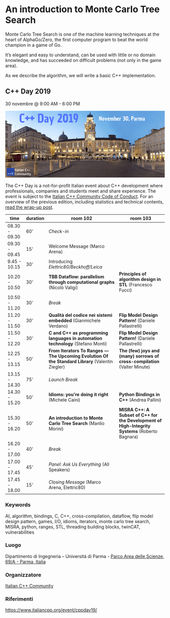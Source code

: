 # An introduction to Monte Carlo Tree Search

Monte Carlo Tree Search is one of the machine learning techniques at the heart of AlphaGo/Zero, the first computer program to beat the world champion in a game of Go.

It’s elegant and easy to understand, can be used with little or no domain knowledge, and has succeeded on difficult problems (not only in the game area).

As we describe the algorithm, we will write a basic C++ implementation.

## C++ Day 2019
30 novembre @ 9:00 AM - 6:00 PM

![C++ Day 2019 - Parma](cppday2019.png)

The C++ Day is a not-for-profit Italian event about C++ development where professionals, companies and students meet and share experience. The event is subject to the [Italian C++ Community Code of Conduct](https://github.com/italiancpp/code-of-conduct). For an overview of the previous edition, including statistics and technical contents, [read the wrap-up post](https://www.italiancpp.org/2018/12/08/cppday18/).

time          | duration |        room 102 | room 103
--------------|----------|-----------------|---------
08.30 - 09.30 |      60' | *Check-in*      |
09.30 - 09.45 |      15' | Welcome Message (Marco Arena) |
9.45 - 10.15  |      30' | Introducing *Elettric80/Beckhoff/Leica* |
10.20 - 10.50 |      30' | **TBB Dataflow: parallelism through computational graphs** (Nicolò Valigi) | **Principles of algorithm design in STL** (Francesco Fucci)
10.50 - 11.20 |      30' | *Break* |
11.20 - 11.50 |      30' | **Qualità del codice nei sistemi embedded** (Gianmichele Verdano) | **Flip Model Design Pattern!** (Daniele Pallastrelli)
11.50 - 12.20 |      30' | **C and C++ as programming languages in automation technology** (Stefano Monti) | **Flip Model Design Pattern!** (Daniele Pallastrelli)
12.25 - 13.15 |      50' | **From Iterators To Ranges — The Upcoming Evolution Of the Standard Library** (Valentin Ziegler) | **The (few) joys and (many) sorrows of cross-compilation** (Valter Minute)
13.15 - 14.30 |      75' | *Launch Break* |
14.30 - 15.20 |      50' | **Idioms: you're doing it right** (Michele Caini) | **Python Bindings in C++** (Andrea Pallini)
15.30 - 16.20 |      50' | **An introduction to Monte Carlo Tree Search** (Manlio Morini) | **MISRA C++: A Subset of C++ for the Development of High-Integrity Systems** (Roberto Bagnara)
16.20 - 17.00 |      40' | *Break*
17.00 - 17.45 |      45' | *Panel: Ask Us Everything* (All Speakers)
17.45 - 18.00 |      15' | *Closing Message* (Marco Arena, Elettric80)

### Keywords

AI, algorithm, bindings, C, C++, cross-compilation, dataflow, flip model design pattern, games, I/O, idioms, iterators, monte carlo tree search, MISRA, python, ranges, STL, threading building blocks, twinCAT, vulnerabilities

### Luogo

 Dipartimento di Ingegneria – Università di Parma - [Parco Area delle Scienze, 69/A - Parma, Italia](https://maps.google.com/maps?f=q&source=s_q&hl=en&geocode=&q=Parco+Area+delle+Scienze%2C+69%2FA+Parma+43124+Italia)

### Organizzatore
[Italian C++ Community ](http://www.italiancpp.org/)

### Riferimenti

https://www.italiancpp.org/event/cppday19/

